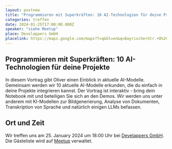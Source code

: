 ```yaml
---
layout: postnew
title: "Programmieren mit Superkräften: 10 AI-Technologien für deine Projekte"
categories: treffen
date: 2024-01-25T17:00:00.000Z
speaker: "siehe Meetup"
place: Develappers GmbH
placelink: https://maps.google.com/maps?f=q&hl=en&q=Bayrische+Str.+8%2C+Dresden%2C+de
---
```


## Programmieren mit Superkräften: 10 AI-Technologien für deine Projekte
<p>In diesem Vortrag gibt Oliver einen Einblick in aktuelle AI-Modelle. Gemeinsam werden wir 10 aktuelle AI-Modelle erkunden, die du einfach in deine Projekte integrieren kannst. Der Vortrag ist interaktiv - bring dein Notebook mit und beteiligen Sie sich an den Demos. Wir werden uns unter anderem mit KI-Modellen zur Bildgenerierung, Analyse von Dokumenten, Transkription von Sprache und natürlich einigen LLMs befassen.</p> 

## Ort und Zeit
Wir treffen uns am 25. January 2024 um 18:00 Uhr bei [Develappers GmbH](https://maps.google.com/maps?f=q&hl=en&q=Bayrische+Str.+8%2C+Dresden%2C+de).  
Die Gästeliste wird auf [Meetup](https://www.meetup.com/net-user-group-dresden/events/298631502/) verwaltet.
